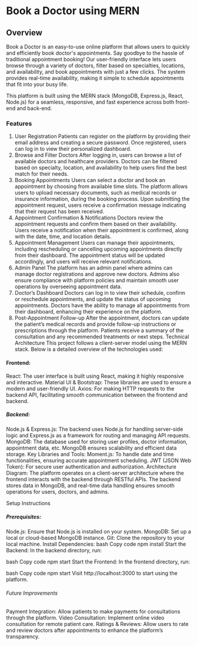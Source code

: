 # Book a Doctor using MERN
## Overview
Book a Doctor is an easy-to-use online platform that allows users to quickly and efficiently book doctor's appointments. Say goodbye to the hassle of traditional appointment booking! Our user-friendly interface lets users browse through a variety of doctors, filter based on specialties, locations, and availability, and book appointments with just a few clicks. The system provides real-time availability, making it simple to schedule appointments that fit into your busy life.

This platform is built using the MERN stack (MongoDB, Express.js, React, Node.js) for a seamless, responsive, and fast experience across both front-end and back-end.

### Features
1. User Registration
Patients can register on the platform by providing their email address and creating a secure password.
Once registered, users can log in to view their personalized dashboard.
2. Browse and Filter Doctors
After logging in, users can browse a list of available doctors and healthcare providers.
Doctors can be filtered based on specialty, location, and availability to help users find the best match for their needs.
3. Booking Appointments
Users can select a doctor and book an appointment by choosing from available time slots.
The platform allows users to upload necessary documents, such as medical records or insurance information, during the booking process.
Upon submitting the appointment request, users receive a confirmation message indicating that their request has been received.
4. Appointment Confirmation & Notifications
Doctors review the appointment requests and confirm them based on their availability.
Users receive a notification when their appointment is confirmed, along with the date, time, and location details.
5. Appointment Management
Users can manage their appointments, including rescheduling or cancelling upcoming appointments directly from their dashboard.
The appointment status will be updated accordingly, and users will receive relevant notifications.
6. Admin Panel
The platform has an admin panel where admins can manage doctor registrations and approve new doctors.
Admins also ensure compliance with platform policies and maintain smooth user operations by overseeing appointment data.
7. Doctor’s Dashboard
Doctors can log in to view their schedule, confirm or reschedule appointments, and update the status of upcoming appointments.
Doctors have the ability to manage all appointments from their dashboard, enhancing their experience on the platform.
8. Post-Appointment Follow-up
After the appointment, doctors can update the patient’s medical records and provide follow-up instructions or prescriptions through the platform.
Patients receive a summary of the consultation and any recommended treatments or next steps.
Technical Architecture
This project follows a client-server model using the MERN stack. Below is a detailed overview of the technologies used:

#### Frontend:
React: The user interface is built using React, making it highly responsive and interactive.
Material UI & Bootstrap: These libraries are used to ensure a modern and user-friendly UI.
Axios: For making HTTP requests to the backend API, facilitating smooth communication between the frontend and backend.
##### Backend:
Node.js & Express.js: The backend uses Node.js for handling server-side logic and Express.js as a framework for routing and managing API requests.
MongoDB: The database used for storing user profiles, doctor information, appointment data, etc. MongoDB ensures scalability and efficient data storage.
Key Libraries and Tools:
Moment.js: To handle date and time functionalities, ensuring accurate appointment scheduling.
JWT (JSON Web Token): For secure user authentication and authorization.
Architecture Diagram:
The platform operates on a client-server architecture where the frontend interacts with the backend through RESTful APIs. The backend stores data in MongoDB, and real-time data handling ensures smooth operations for users, doctors, and admins.

Setup Instructions
##### Prerequisites:
Node.js: Ensure that Node.js is installed on your system.
MongoDB: Set up a local or cloud-based MongoDB instance.
Git: Clone the repository to your local machine.
Install Dependencies:
bash
Copy code
npm install
Start the Backend:
In the backend directory, run:

bash
Copy code
npm start
Start the Frontend:
In the frontend directory, run:

bash
Copy code
npm start
Visit http://localhost:3000 to start using the platform.

###### Future Improvements
Payment Integration: Allow patients to make payments for consultations through the platform.
Video Consultation: Implement online video consultation for remote patient care.
Ratings & Reviews: Allow users to rate and review doctors after appointments to enhance the platform’s transparency.

